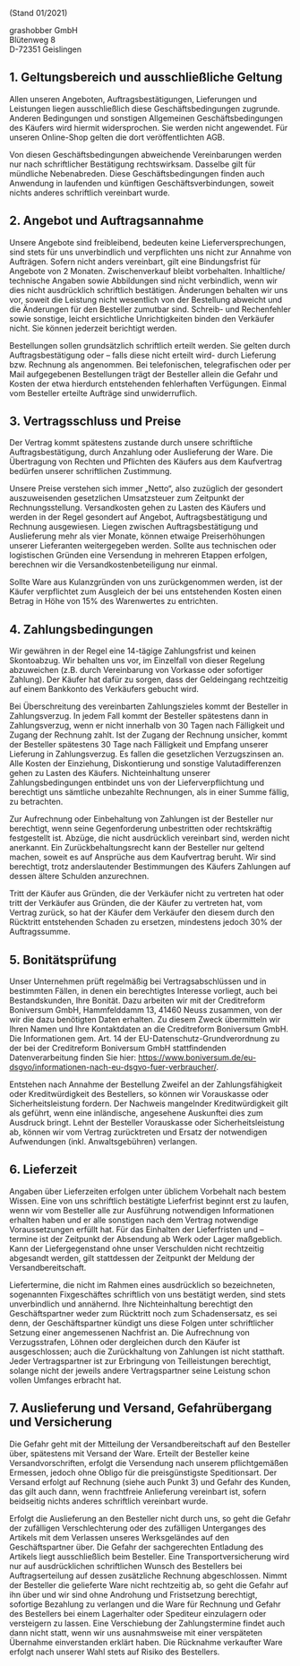(Stand 01/2021)

grashobber GmbH  
Blütenweg 8  
D-72351 Geislingen  

<h2 class="c-plain__richtext-headline">1. Geltungsbereich und ausschließliche Geltung</h2>

Allen unseren Angeboten, Auftragsbestätigungen, Lieferungen und Leistungen liegen ausschließlich diese Geschäftsbedingungen zugrunde. Anderen Bedingungen und sonstigen Allgemeinen Geschäftsbedingungen des Käufers wird hiermit widersprochen. Sie werden nicht angewendet. Für unseren Online-Shop gelten die dort veröffentlichten AGB.

Von diesen Geschäftsbedingungen abweichende Vereinbarungen werden nur nach schriftlicher Bestätigung rechtswirksam. Dasselbe gilt für mündliche Nebenabreden. Diese Geschäftsbedingungen finden auch Anwendung in laufenden und künftigen Geschäftsverbindungen, soweit nichts anderes schriftlich vereinbart wurde.

<h2 class="c-plain__richtext-headline">2. Angebot und Auftragsannahme</h2>

Unsere Angebote sind freibleibend, bedeuten keine Lieferversprechungen, sind stets für uns unverbindlich und verpflichten uns nicht zur Annahme von Aufträgen. Sofern nicht anders vereinbart, gilt eine Bindungsfrist für Angebote von 2 Monaten. Zwischenverkauf bleibt vorbehalten. Inhaltliche/ technische Angaben sowie Abbildungen sind nicht verbindlich, wenn wir dies nicht ausdrücklich schriftlich bestätigen. Änderungen behalten wir uns vor, soweit die Leistung nicht wesentlich von der Bestellung abweicht und die Änderungen für den Besteller zumutbar sind. Schreib- und Rechenfehler sowie sonstige, leicht ersichtliche Unrichtigkeiten binden den Verkäufer nicht. Sie können jederzeit berichtigt werden.

Bestellungen sollen grundsätzlich schriftlich erteilt werden. Sie gelten durch Auftragsbestätigung oder – falls diese nicht erteilt wird- durch Lieferung bzw. Rechnung als angenommen. Bei telefonischen, telegrafischen oder per Mail aufgegebenen Bestellungen trägt der Besteller allein die Gefahr und Kosten der etwa hierdurch entstehenden fehlerhaften Verfügungen. Einmal vom Besteller erteilte Aufträge sind unwiderruflich.

<h2 class="c-plain__richtext-headline">3. Vertragsschluss und Preise</h2>

Der Vertrag kommt spätestens zustande durch unsere schriftliche Auftragsbestätigung, durch Anzahlung oder Auslieferung der Ware. Die Übertragung von Rechten und Pflichten des Käufers aus dem Kaufvertrag bedürfen unserer schriftlichen Zustimmung.

Unsere Preise verstehen sich immer „Netto“, also zuzüglich der gesondert auszuweisenden gesetzlichen Umsatzsteuer zum Zeitpunkt der Rechnungsstellung. Versandkosten gehen zu Lasten des Käufers und werden in der Regel gesondert auf Angebot, Auftragsbestätigung und Rechnung ausgewiesen. Liegen zwischen Auftragsbestätigung und Auslieferung mehr als vier Monate, können etwaige Preiserhöhungen unserer Lieferanten weitergegeben werden. Sollte aus technischen oder logistischen Gründen eine Versendung in mehreren Etappen erfolgen, berechnen wir die Versandkostenbeteiligung nur einmal.

Sollte Ware aus Kulanzgründen von uns zurückgenommen werden, ist der Käufer verpflichtet zum Ausgleich der bei uns entstehenden Kosten einen Betrag in Höhe von 15% des Warenwertes zu entrichten.

<h2 class="c-plain__richtext-headline">4. Zahlungsbedingungen</h2>

Wir gewähren in der Regel eine 14-tägige Zahlungsfrist und keinen Skontoabzug. Wir behalten uns vor, im Einzelfall von dieser Regelung abzuweichen (z.B. durch Vereinbarung von Vorkasse oder sofortiger Zahlung). Der Käufer hat dafür zu sorgen, dass der Geldeingang rechtzeitig auf einem Bankkonto des Verkäufers gebucht wird.

Bei Überschreitung des vereinbarten Zahlungszieles kommt der Besteller in Zahlungsverzug. In jedem Fall kommt der Besteller spätestens dann in Zahlungsverzug, wenn er nicht innerhalb von 30 Tagen nach Fälligkeit und Zugang der Rechnung zahlt. Ist der Zugang der Rechnung unsicher, kommt der Besteller spätestens 30 Tage nach Fälligkeit und Empfang unserer Lieferung in Zahlungsverzug. Es fallen die gesetzlichen Verzugszinsen an. Alle Kosten der Einziehung, Diskontierung und sonstige Valutadifferenzen gehen zu Lasten des Käufers. Nichteinhaltung unserer Zahlungsbedingungen entbindet uns von der Lieferverpflichtung und berechtigt uns sämtliche unbezahlte Rechnungen, als in einer Summe fällig, zu betrachten.

Zur Aufrechnung oder Einbehaltung von Zahlungen ist der Besteller nur berechtigt, wenn seine Gegenforderung unbestritten oder rechtskräftig festgestellt ist. Abzüge, die nicht ausdrücklich vereinbart sind, werden nicht anerkannt. Ein Zurückbehaltungsrecht kann der Besteller nur geltend machen, soweit es auf Ansprüche aus dem Kaufvertrag beruht. Wir sind berechtigt, trotz anderslautender Bestimmungen des Käufers Zahlungen auf dessen ältere Schulden anzurechnen.

Tritt der Käufer aus Gründen, die der Verkäufer nicht zu vertreten hat oder tritt der Verkäufer aus Gründen, die der Käufer zu vertreten hat, vom Vertrag zurück, so hat der Käufer dem Verkäufer den diesem durch den Rücktritt entstehenden Schaden zu ersetzen, mindestens jedoch 30% der Auftragssumme.

<h2 class="c-plain__richtext-headline">5. Bonitätsprüfung</h2>

Unser Unternehmen prüft regelmäßig bei Vertragsabschlüssen und in bestimmten Fällen, in denen ein berechtigtes Interesse vorliegt, auch bei Bestandskunden, Ihre Bonität. Dazu arbeiten wir mit der Creditreform Boniversum GmbH, Hammfelddamm 13, 41460 Neuss zusammen, von der wir die dazu benötigten Daten erhalten. Zu diesem Zweck übermitteln wir Ihren Namen und Ihre Kontaktdaten an die Creditreform Boniversum GmbH. Die Informationen gem. Art. 14 der EU-Datenschutz-Grundverordnung zu der bei der Creditreform Boniversum GmbH stattfindenden Datenverarbeitung finden Sie hier: https://www.boniversum.de/eu-dsgvo/informationen-nach-eu-dsgvo-fuer-verbraucher/.

Entstehen nach Annahme der Bestellung Zweifel an der Zahlungsfähigkeit oder Kreditwürdigkeit des Bestellers, so können wir Vorauskasse oder Sicherheitsleistung fordern. Der Nachweis mangelnder Kreditwürdigkeit gilt als geführt, wenn eine inländische, angesehene Auskunftei dies zum Ausdruck bringt. Lehnt der Besteller Vorauskasse oder Sicherheitsleistung ab, können wir vom Vertrag zurücktreten und Ersatz der notwendigen Aufwendungen (inkl. Anwaltsgebühren) verlangen.

<h2 class="c-plain__richtext-headline">6. Lieferzeit</h2>

Angaben über Lieferzeiten erfolgen unter üblichem Vorbehalt nach bestem Wissen. Eine von uns schriftlich bestätigte Lieferfrist beginnt erst zu laufen, wenn wir vom Besteller alle zur Ausführung notwendigen Informationen erhalten haben und er alle sonstigen nach dem Vertrag notwendige Voraussetzungen erfüllt hat. Für das Einhalten der Lieferfristen und –termine ist der Zeitpunkt der Absendung ab Werk oder Lager maßgeblich. Kann der Liefergegenstand ohne unser Verschulden nicht rechtzeitig abgesandt werden, gilt stattdessen der Zeitpunkt der Meldung der Versandbereitschaft.

Liefertermine, die nicht im Rahmen eines ausdrücklich so bezeichneten, sogenannten Fixgeschäftes schriftlich von uns bestätigt werden, sind stets unverbindlich und annähernd. Ihre Nichteinhaltung berechtigt den Geschäftspartner weder zum Rücktritt noch zum Schadensersatz, es sei denn, der Geschäftspartner kündigt uns diese Folgen unter schriftlicher Setzung einer angemessenen Nachfrist an. Die Aufrechnung von Verzugsstrafen, Löhnen oder dergleichen durch den Käufer ist ausgeschlossen; auch die Zurückhaltung von Zahlungen ist nicht statthaft. Jeder Vertragspartner ist zur Erbringung von Teilleistungen berechtigt, solange nicht der jeweils andere Vertragspartner seine Leistung schon vollen Umfanges erbracht hat.


<h2 class="c-plain__richtext-headline">7. Auslieferung und Versand, Gefahrübergang und Versicherung</h2>

Die Gefahr geht mit der Mitteilung der Versandbereitschaft auf den Besteller über, spätestens mit Versand der Ware. Erteilt der Besteller keine Versandvorschriften, erfolgt die Versendung nach unserem pflichtgemäßen Ermessen, jedoch ohne Obligo für die preisgünstigste Speditionsart. Der Versand erfolgt auf Rechnung (siehe auch Punkt 3) und Gefahr des Kunden, das gilt auch dann, wenn frachtfreie Anlieferung vereinbart ist, sofern beidseitig nichts anderes schriftlich vereinbart wurde.
 
Erfolgt die Auslieferung an den Besteller nicht durch uns, so geht die Gefahr der zufälligen Verschlechterung oder des zufälligen Unterganges des Artikels mit dem Verlassen unseres Werksgeländes auf den Geschäftspartner über. Die Gefahr der sachgerechten Entladung des Artikels liegt ausschließlich beim Besteller. Eine Transportversicherung wird nur auf ausdrücklichen schriftlichen Wunsch des Bestellers bei Auftragserteilung auf dessen zusätzliche Rechnung abgeschlossen.
Nimmt der Besteller die gelieferte Ware nicht rechtzeitig ab, so geht die Gefahr auf ihn über und wir sind ohne Androhung und Fristsetzung berechtigt, sofortige Bezahlung zu verlangen und die Ware für Rechnung und Gefahr des Bestellers bei einem Lagerhalter oder Spediteur einzulagern oder versteigern zu lassen. Eine Verschiebung der Zahlungstermine findet auch dann nicht statt, wenn wir uns ausnahmsweise mit einer verspäteten Übernahme einverstanden erklärt haben. Die Rücknahme verkaufter Ware erfolgt nach unserer Wahl stets auf Risiko des Bestellers.

